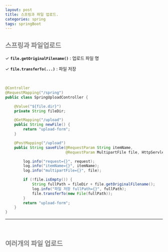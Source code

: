 ```yaml
---
layout: post
title: 스프링과 파일 업로드.
categories: spring
tags: springBoot
---
```


## <span style="color:gray">스프링과 파일업로드</span>

✓ **`file.getOriginalFilename()`** : 업로드 파일 명 

✓ **`file.transferTo(...)`** : 파일 저장

<br>

```java
@Controller
@RequestMapping("/spring")
public class SpringUploadController {

    @Value("${file.dir}")
    private String fileDir;

    @GetMapping("/upload")
    public String newFile() {
        return "upload-form";
    }

    @PostMapping("/upload")
    public String saveFile(@RequestParam String itemName,
                           @RequestParam MultipartFile file, HttpServletRequest request) throws IOException {

        log.info("request={}", request);
        log.info("itemName={}", itemName);
        log.info("multipartFile={}", file);

        if (!file.isEmpty()) {
            String fullPath = fileDir + file.getOriginalFilename();
            log.info("파일 저장 fullPath={}", fullPath);
            file.transferTo(new File(fullPath));
        }
        return "upload-form";
    }
}
```
---

<br>

## <span style="color:gray">여러개의 파일 업로드</span>

